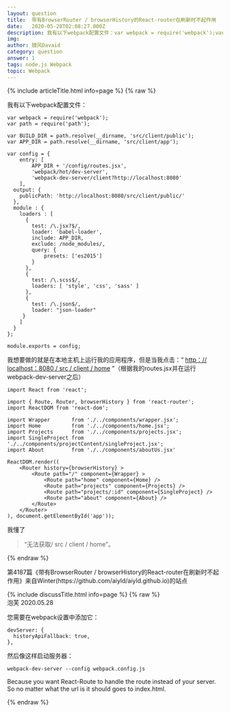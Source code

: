```yaml
---
layout: question
title:  带有BrowserRouter / browserHistory的React-router在刷新时不起作用
date:   2020-05-28T02:08:27.000Z
description: 我有以下webpack配置文件：var webpack = require('webpack');var path = require('path'...
img: 
author: 镜风Davaid
category: question
answer: 1
tags: node.js Webpack
topic: Webpack
---
```

<div class="article-root">
  <div class="article">
    {% include articleTitle.html info=page %}
    {% raw %}
    <div class="article-content"><p><font style="vertical-align: inherit;"><font style="vertical-align: inherit;">我有以下webpack配置文件：</font></font></p>

<pre class="lang-js prettyprint prettyprinted" style=""><code><span class="kwd">var</span><span class="pln"> webpack </span><span class="pun">=</span><span class="pln"> require</span><span class="pun">(</span><span class="str">'webpack'</span><span class="pun">);</span><span class="pln">
</span><span class="kwd">var</span><span class="pln"> path </span><span class="pun">=</span><span class="pln"> require</span><span class="pun">(</span><span class="str">'path'</span><span class="pun">);</span><span class="pln">

</span><span class="kwd">var</span><span class="pln"> BUILD_DIR </span><span class="pun">=</span><span class="pln"> path</span><span class="pun">.</span><span class="pln">resolve</span><span class="pun">(</span><span class="pln">__dirname</span><span class="pun">,</span><span class="pln"> </span><span class="str">'src/client/public'</span><span class="pun">);</span><span class="pln">
</span><span class="kwd">var</span><span class="pln"> APP_DIR </span><span class="pun">=</span><span class="pln"> path</span><span class="pun">.</span><span class="pln">resolve</span><span class="pun">(</span><span class="pln">__dirname</span><span class="pun">,</span><span class="pln"> </span><span class="str">'src/client/app'</span><span class="pun">);</span><span class="pln">

</span><span class="kwd">var</span><span class="pln"> config </span><span class="pun">=</span><span class="pln"> </span><span class="pun">{</span><span class="pln">
    entry</span><span class="pun">:</span><span class="pln"> </span><span class="pun">[</span><span class="pln">
        APP_DIR </span><span class="pun">+</span><span class="pln"> </span><span class="str">'/config/routes.jsx'</span><span class="pun">,</span><span class="pln">
        </span><span class="str">'webpack/hot/dev-server'</span><span class="pun">,</span><span class="pln">
        </span><span class="str">'webpack-dev-server/client?http://localhost:8080'</span><span class="pln">
    </span><span class="pun">],</span><span class="pln">
  output</span><span class="pun">:</span><span class="pln"> </span><span class="pun">{</span><span class="pln">
    publicPath</span><span class="pun">:</span><span class="pln"> </span><span class="str">'http://localhost:8080/src/client/public/'</span><span class="pln">
  </span><span class="pun">},</span><span class="pln">
  module </span><span class="pun">:</span><span class="pln"> </span><span class="pun">{</span><span class="pln">
    loaders </span><span class="pun">:</span><span class="pln"> </span><span class="pun">[</span><span class="pln">
      </span><span class="pun">{</span><span class="pln">
        test</span><span class="pun">:</span><span class="pln"> </span><span class="str">/\.jsx?$/</span><span class="pun">,</span><span class="pln">
        loader</span><span class="pun">:</span><span class="pln"> </span><span class="str">'babel-loader'</span><span class="pun">,</span><span class="pln">
        include</span><span class="pun">:</span><span class="pln"> APP_DIR</span><span class="pun">,</span><span class="pln">
        exclude</span><span class="pun">:</span><span class="pln"> </span><span class="str">/node_modules/</span><span class="pun">,</span><span class="pln">
        query</span><span class="pun">:</span><span class="pln"> </span><span class="pun">{</span><span class="pln">
            presets</span><span class="pun">:</span><span class="pln"> </span><span class="pun">[</span><span class="str">'es2015'</span><span class="pun">]</span><span class="pln">
        </span><span class="pun">}</span><span class="pln">
      </span><span class="pun">},</span><span class="pln">
      </span><span class="pun">{</span><span class="pln">
        test</span><span class="pun">:</span><span class="pln"> </span><span class="str">/\.scss$/</span><span class="pun">,</span><span class="pln">
        loaders</span><span class="pun">:</span><span class="pln"> </span><span class="pun">[</span><span class="pln"> </span><span class="str">'style'</span><span class="pun">,</span><span class="pln"> </span><span class="str">'css'</span><span class="pun">,</span><span class="pln"> </span><span class="str">'sass'</span><span class="pln"> </span><span class="pun">]</span><span class="pln">
      </span><span class="pun">},</span><span class="pln"> 
      </span><span class="pun">{</span><span class="pln">
        test</span><span class="pun">:</span><span class="pln"> </span><span class="str">/\.json$/</span><span class="pun">,</span><span class="pln"> 
        loader</span><span class="pun">:</span><span class="pln"> </span><span class="str">"json-loader"</span><span class="pln">
     </span><span class="pun">}</span><span class="pln">
    </span><span class="pun">]</span><span class="pln">
  </span><span class="pun">}</span><span class="pln">
</span><span class="pun">};</span><span class="pln">

module</span><span class="pun">.</span><span class="pln">exports </span><span class="pun">=</span><span class="pln"> config</span><span class="pun">;</span></code></pre>

<p><font style="vertical-align: inherit;"><font style="vertical-align: inherit;">我想要做的就是在本地主机上运行我的应用程序，但是当我点击：“ </font></font><a href="http://localhost:8080/src/client/home" rel="noreferrer"><font style="vertical-align: inherit;"><font style="vertical-align: inherit;">http：// localhost：8080 / src / client / home</font></font></a><font style="vertical-align: inherit;"><font style="vertical-align: inherit;"> ”（根据我的routes.jsx并在运行webpack-dev-server之后）</font></font></p>

<pre class="lang-js prettyprint prettyprinted" style=""><code><span class="kwd">import</span><span class="pln"> </span><span class="typ">React</span><span class="pln"> </span><span class="kwd">from</span><span class="pln"> </span><span class="str">'react'</span><span class="pun">;</span><span class="pln">

</span><span class="kwd">import</span><span class="pln"> </span><span class="pun">{</span><span class="pln"> </span><span class="typ">Route</span><span class="pun">,</span><span class="pln"> </span><span class="typ">Router</span><span class="pun">,</span><span class="pln"> browserHistory </span><span class="pun">}</span><span class="pln"> </span><span class="kwd">from</span><span class="pln"> </span><span class="str">'react-router'</span><span class="pun">;</span><span class="pln">
</span><span class="kwd">import</span><span class="pln"> </span><span class="typ">ReactDOM</span><span class="pln"> </span><span class="kwd">from</span><span class="pln"> </span><span class="str">'react-dom'</span><span class="pun">;</span><span class="pln">

</span><span class="kwd">import</span><span class="pln"> </span><span class="typ">Wrapper</span><span class="pln">       </span><span class="kwd">from</span><span class="pln"> </span><span class="str">'./../components/wrapper.jsx'</span><span class="pun">;</span><span class="pln">
</span><span class="kwd">import</span><span class="pln"> </span><span class="typ">Home</span><span class="pln">          </span><span class="kwd">from</span><span class="pln"> </span><span class="str">'./../components/home.jsx'</span><span class="pun">;</span><span class="pln">
</span><span class="kwd">import</span><span class="pln"> </span><span class="typ">Projects</span><span class="pln">      </span><span class="kwd">from</span><span class="pln"> </span><span class="str">'./../components/projects.jsx'</span><span class="pun">;</span><span class="pln">
</span><span class="kwd">import</span><span class="pln"> </span><span class="typ">SingleProject</span><span class="pln"> </span><span class="kwd">from</span><span class="pln"> </span><span class="str">'./../components/projectContent/singleProject.jsx'</span><span class="pun">;</span><span class="pln">
</span><span class="kwd">import</span><span class="pln"> </span><span class="typ">About</span><span class="pln">         </span><span class="kwd">from</span><span class="pln"> </span><span class="str">'./../components/aboutUs.jsx'</span><span class="pln">

</span><span class="typ">ReactDOM</span><span class="pun">.</span><span class="pln">render</span><span class="pun">((</span><span class="pln">
    </span><span class="pun">&lt;</span><span class="typ">Router</span><span class="pln"> history</span><span class="pun">={</span><span class="pln">browserHistory</span><span class="pun">}</span><span class="pln"> </span><span class="pun">&gt;</span><span class="pln">
        </span><span class="pun">&lt;</span><span class="typ">Route</span><span class="pln"> path</span><span class="pun">=</span><span class="str">"/"</span><span class="pln"> component</span><span class="pun">={</span><span class="typ">Wrapper</span><span class="pun">}</span><span class="pln"> </span><span class="pun">&gt;</span><span class="pln">
            </span><span class="pun">&lt;</span><span class="typ">Route</span><span class="pln"> path</span><span class="pun">=</span><span class="str">"home"</span><span class="pln"> component</span><span class="pun">={</span><span class="typ">Home</span><span class="pun">}</span><span class="pln"> </span><span class="pun">/&gt;</span><span class="pln">
            </span><span class="pun">&lt;</span><span class="typ">Route</span><span class="pln"> path</span><span class="pun">=</span><span class="str">"projects"</span><span class="pln"> component</span><span class="pun">={</span><span class="typ">Projects</span><span class="pun">}</span><span class="pln"> </span><span class="pun">/&gt;</span><span class="pln">
            </span><span class="pun">&lt;</span><span class="typ">Route</span><span class="pln"> path</span><span class="pun">=</span><span class="str">"projects/:id"</span><span class="pln"> component</span><span class="pun">={</span><span class="typ">SingleProject</span><span class="pun">}</span><span class="pln"> </span><span class="pun">/&gt;</span><span class="pln">
            </span><span class="pun">&lt;</span><span class="typ">Route</span><span class="pln"> path</span><span class="pun">=</span><span class="str">"about"</span><span class="pln"> component</span><span class="pun">={</span><span class="typ">About</span><span class="pun">}</span><span class="pln"> </span><span class="pun">/&gt;</span><span class="pln">
        </span><span class="pun">&lt;/</span><span class="typ">Route</span><span class="pun">&gt;</span><span class="pln">
    </span><span class="pun">&lt;/</span><span class="typ">Router</span><span class="pun">&gt;</span><span class="pln">
</span><span class="pun">),</span><span class="pln"> document</span><span class="pun">.</span><span class="pln">getElementById</span><span class="pun">(</span><span class="str">'app'</span><span class="pun">));</span></code></pre>

<p><font style="vertical-align: inherit;"><font style="vertical-align: inherit;">我懂了 </font></font></p>

<blockquote>
  <p><font style="vertical-align: inherit;"><font style="vertical-align: inherit;">“无法获取/ src / client / home”。</font></font></p>
</blockquote></div>
    {% endraw %}
  </div>
  <p class="winter_mark">第4187篇《带有BrowserRouter / browserHistory的React-router在刷新时不起作用》来自Winter(https://github.com/aiyld/aiyld.github.io)的站点</p>
  <div class="discuss-wrapper">
    {% include discussTitle.html info=page %}
    {% raw %}
    <div class="discuss-list">
    <div class="discuss-item">
        <div class="discuss-parent">
          <div class="discuss-meta">
            <span class="discuss-user">泡芙</span>
            <span class="discuss-time">2020.05.28</span>
          </div>
          <div class="discuss-comment"><p><font style="vertical-align: inherit;"><font style="vertical-align: inherit;">您需要在webpack设置中添加它：</font></font></p>

<pre class="lang-js prettyprint prettyprinted" style=""><code><span class="pln">devServer</span><span class="pun">:</span><span class="pln"> </span><span class="pun">{</span><span class="pln">
  historyApiFallback</span><span class="pun">:</span><span class="pln"> </span><span class="kwd">true</span><span class="pun">,</span><span class="pln">
</span><span class="pun">},</span><span class="pln"> </span></code></pre>

<p><font style="vertical-align: inherit;"><font style="vertical-align: inherit;">然后像这样启动服务器：</font></font></p>

<pre class="lang-js prettyprint prettyprinted" style=""><code><span class="pln">webpack</span><span class="pun">-</span><span class="pln">dev</span><span class="pun">-</span><span class="pln">server </span><span class="pun">--</span><span class="pln">config webpack</span><span class="pun">.</span><span class="pln">config</span><span class="pun">.</span><span class="pln">js</span></code></pre>

<p>Because you want React-Route to handle the route instead of your server. So no matter what the url is it should goes to index.html.</p></div>
        </div></div>
    </div>
    {% endraw %}
  </div>
<div>
